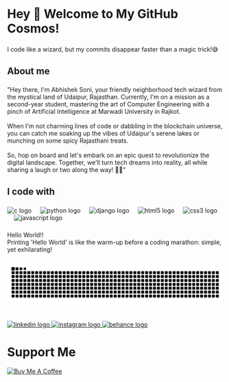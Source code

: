 <h1 align="left">Hey 👋 Welcome to My GitHub Cosmos!</h1>

###

<p align="left">I code like a wizard, but my commits disappear faster than a magic trick!😅</p>

###

<h2 align="left">About me</h2>

###

<p align="left">"Hey there, I'm Abhishek Soni, your friendly neighborhood tech wizard from the mystical land of Udaipur, Rajasthan. Currently, I'm on a mission as a second-year student, mastering the art of Computer Engineering with a pinch of Artificial Intelligence at Marwadi University in Rajkot.<br><br>When I'm not charming lines of code or dabbling in the blockchain universe, you can catch me soaking up the vibes of Udaipur's serene lakes or munching on some spicy Rajasthani treats.<br><br>So, hop on board and let's embark on an epic quest to revolutionize the digital landscape. Together, we'll turn tech dreams into reality, all while sharing a laugh or two along the way! 🚀😄"</p>

###

<h2 align="left">I code with</h2>

###

<div align="left">
  <img src="https://cdn.jsdelivr.net/gh/devicons/devicon/icons/c/c-original.svg" height="40" alt="c logo"  />
  <img width="12" />
  <img src="https://cdn.jsdelivr.net/gh/devicons/devicon/icons/python/python-original.svg" height="40" alt="python logo"  />
  <img width="12" />
  <img src="https://cdn.jsdelivr.net/gh/devicons/devicon/icons/django/django-plain.svg" height="40" alt="django logo"  />
  <img width="12" />
  <img src="https://cdn.jsdelivr.net/gh/devicons/devicon/icons/html5/html5-original.svg" height="40" alt="html5 logo"  />
  <img width="12" />
  <img src="https://cdn.jsdelivr.net/gh/devicons/devicon/icons/css3/css3-original.svg" height="40" alt="css3 logo"  />
  <img width="12" />
  <img src="https://cdn.jsdelivr.net/gh/devicons/devicon/icons/javascript/javascript-original.svg" height="40" alt="javascript logo"  />
</div>

###

<p align="left">Hello World!!<br>Printing 'Hello World' is like the warm-up before a coding marathon: simple, yet exhilarating!</p>

###

<img src="https://raw.githubusercontent.com/abhisheksonias/abhisheksonias/output/snake.svg" alt="Snake animation" />

###

<div align="left">
  <a href="https://www.linkedin.com/in/abhishek-soni-03a653227/" target="_blank">
    <img src="https://raw.githubusercontent.com/maurodesouza/profile-readme-generator/master/src/assets/icons/social/linkedin/default.svg" width="52" height="40" alt="linkedin logo"  />
  </a>
  <a href="https://www.instagram.com/abhisheksoni_12?igsh=bWd6bGIxMXc3MXdz" target="_blank">
    <img src="https://raw.githubusercontent.com/maurodesouza/profile-readme-generator/master/src/assets/icons/social/instagram/default.svg" width="52" height="40" alt="instagram logo"  />
  </a>
  <a href="https://www.behance.net/abhisheksoni71" target="_blank">
    <img src="https://raw.githubusercontent.com/maurodesouza/profile-readme-generator/master/src/assets/icons/social/behance/default.svg" width="52" height="40" alt="behance logo"  />
  </a>
</div>

###
# Support Me
<a href="https://www.buymeacoffee.com/abhisheksoni12" target="_blank"><img src="https://cdn.buymeacoffee.com/buttons/default-orange.png" alt="Buy Me A Coffee" height="41" width="174"></a>